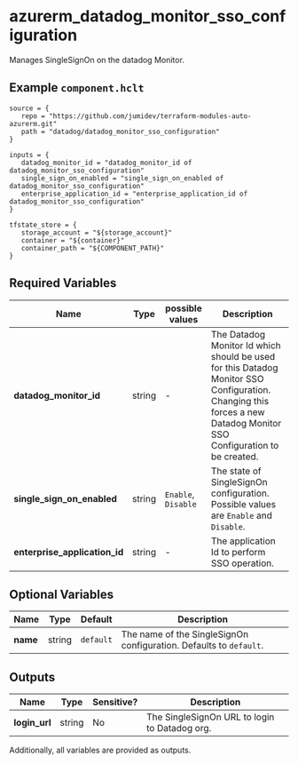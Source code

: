 # azurerm_datadog_monitor_sso_configuration

Manages SingleSignOn on the datadog Monitor.

## Example `component.hclt`

```hcl
source = {
   repo = "https://github.com/jumidev/terraform-modules-auto-azurerm.git" 
   path = "datadog/datadog_monitor_sso_configuration" 
}

inputs = {
   datadog_monitor_id = "datadog_monitor_id of datadog_monitor_sso_configuration" 
   single_sign_on_enabled = "single_sign_on_enabled of datadog_monitor_sso_configuration" 
   enterprise_application_id = "enterprise_application_id of datadog_monitor_sso_configuration" 
}

tfstate_store = {
   storage_account = "${storage_account}" 
   container = "${container}" 
   container_path = "${COMPONENT_PATH}" 
}

```

## Required Variables

| Name | Type |  possible values |  Description |
| ---- | --------- |  ----------- | ----------- |
| **datadog_monitor_id** | string |  -  |  The Datadog Monitor Id which should be used for this Datadog Monitor SSO Configuration. Changing this forces a new Datadog Monitor SSO Configuration to be created. | 
| **single_sign_on_enabled** | string |  `Enable`, `Disable`  |  The state of SingleSignOn configuration. Possible values are `Enable` and `Disable`. | 
| **enterprise_application_id** | string |  -  |  The application Id to perform SSO operation. | 

## Optional Variables

| Name | Type |  Default  |  Description |
| ---- | --------- |  ----------- | ----------- |
| **name** | string |  `default`  |  The name of the SingleSignOn configuration. Defaults to `default`. | 



## Outputs

| Name | Type | Sensitive? | Description |
| ---- | ---- | --------- | --------- |
| **login_url** | string | No  | The SingleSignOn URL to login to Datadog org. | 

Additionally, all variables are provided as outputs.
